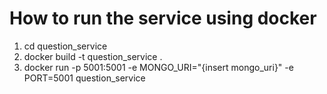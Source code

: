 # How to run the service using docker
1. cd question_service
2. docker build -t question_service .
3. docker run -p 5001:5001 -e MONGO_URI="{insert mongo_uri}" -e PORT=5001 question_service